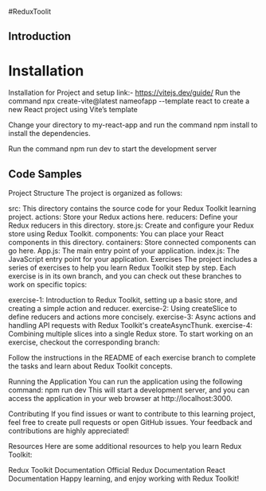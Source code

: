 #ReduxToolit

## Introduction
# Installation
Installation for Project and setup 
link:- https://vitejs.dev/guide/
Run the command npx create-vite@latest nameofapp --template react to create a new React project using Vite’s template

Change your directory to my-react-app and run the command npm install to install the dependencies.

Run the command npm run dev to start the development server

## Code Samples

Project Structure
The project is organized as follows:

src: This directory contains the source code for your Redux Toolkit learning project.
actions: Store your Redux actions here.
reducers: Define your Redux reducers in this directory.
store.js: Create and configure your Redux store using Redux Toolkit.
components: You can place your React components in this directory.
containers: Store connected components can go here.
App.js: The main entry point of your application.
index.js: The JavaScript entry point for your application.
Exercises
The project includes a series of exercises to help you learn Redux Toolkit step by step. Each exercise is in its own branch, and you can check out these branches to work on specific topics:

exercise-1: Introduction to Redux Toolkit, setting up a basic store, and creating a simple action and reducer.
exercise-2: Using createSlice to define reducers and actions more concisely.
exercise-3: Async actions and handling API requests with Redux Toolkit's createAsyncThunk.
exercise-4: Combining multiple slices into a single Redux store.
To start working on an exercise, checkout the corresponding branch:

Follow the instructions in the README of each exercise branch to complete the tasks and learn about Redux Toolkit concepts.

Running the Application
You can run the application using the following command:
npm run dev
This will start a development server, and you can access the application in your web browser at http://localhost:3000.

Contributing
If you find issues or want to contribute to this learning project, feel free to create pull requests or open GitHub issues. Your feedback and contributions are highly appreciated!

Resources
Here are some additional resources to help you learn Redux Toolkit:

Redux Toolkit Documentation
Official Redux Documentation
React Documentation
Happy learning, and enjoy working with Redux Toolkit!
